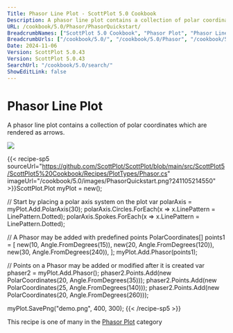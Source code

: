 ```yaml
---
Title: Phasor Line Plot - ScottPlot 5.0 Cookbook
Description: A phasor line plot contains a collection of polar coordinates which are rendered as arrows.
URL: /cookbook/5.0/Phasor/PhasorQuickstart/
BreadcrumbNames: ["ScottPlot 5.0 Cookbook", "Phasor Plot", "Phasor Line Plot"]
BreadcrumbUrls: ["/cookbook/5.0/", "/cookbook/5.0/Phasor", "/cookbook/5.0/Phasor/PhasorQuickstart"]
Date: 2024-11-06
Version: ScottPlot 5.0.43
Version: ScottPlot 5.0.43
SearchUrl: "/cookbook/5.0/search/"
ShowEditLink: false
---
```



<div class='d-flex align-items-center mt-5'>
<h1 class='me-2 text-dark my-0 border-0'>Phasor Line Plot</h1>
</div>

A phasor line plot contains a collection of polar coordinates which are rendered as arrows.

[![](/cookbook/5.0/images/PhasorQuickstart.png?241105214550)](/cookbook/5.0/images/PhasorQuickstart.png?241105214550)

{{< recipe-sp5 sourceUrl="https://github.com/ScottPlot/ScottPlot/blob/main/src/ScottPlot5/ScottPlot5%20Cookbook/Recipes/PlotTypes/Phasor.cs" imageUrl="/cookbook/5.0/images/PhasorQuickstart.png?241105214550" >}}ScottPlot.Plot myPlot = new();

// Start by placing a polar axis system on the plot
var polarAxis = myPlot.Add.PolarAxis(30);
polarAxis.Circles.ForEach(x =&gt; x.LinePattern = LinePattern.Dotted);
polarAxis.Spokes.ForEach(x =&gt; x.LinePattern = LinePattern.Dotted);

// A Phasor may be added with predefined points
PolarCoordinates[] points1 = [
    new(10, Angle.FromDegrees(15)),
    new(20, Angle.FromDegrees(120)),
    new(30, Angle.FromDegrees(240)),
];
myPlot.Add.Phasor(points1);

// Points on a Phasor may be added or modified after it is created
var phaser2 = myPlot.Add.Phasor();
phaser2.Points.Add(new PolarCoordinates(20, Angle.FromDegrees(35)));
phaser2.Points.Add(new PolarCoordinates(25, Angle.FromDegrees(140)));
phaser2.Points.Add(new PolarCoordinates(20, Angle.FromDegrees(260)));

myPlot.SavePng("demo.png", 400, 300);
{{< /recipe-sp5 >}}

<div class='my-5 text-center'>This recipe is one of many in the <a href='/cookbook/5.0/Phasor'>Phasor Plot</a> category</div>


